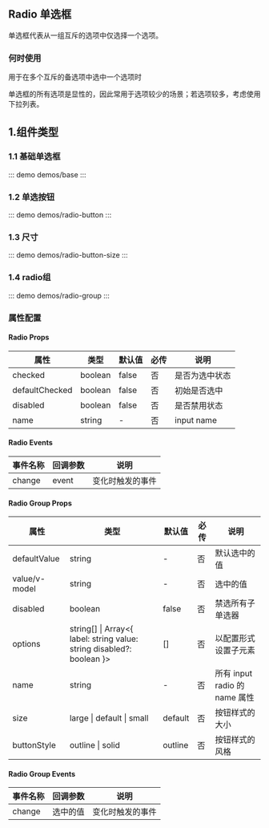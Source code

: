 ## Radio 单选框

单选框代表从一组互斥的选项中仅选择一个选项。

### 何时使用

用于在多个互斥的备选项中选中一个选项时

单选框的所有选项是显性的，因此常用于选项较少的场景；若选项较多，考虑使用下拉列表。

## 1.组件类型

### 1.1 基础单选框

::: demo demos/base
:::

### 1.2 单选按钮

::: demo demos/radio-button 
:::

### 1.3 尺寸

::: demo demos/radio-button-size 
:::

### 1.4 radio组

::: demo demos/radio-group 
:::




### 属性配置
#### Radio Props
| 属性 | 类型 | 默认值 | 必传 | 说明 |
|-----|-----|-----|-----|-----|
|checked|boolean|false|否|是否为选中状态|
|defaultChecked|boolean|false|否|初始是否选中|
|disabled|boolean|false|否|是否禁用状态|
|name|string|-|否|input name|

#### Radio Events
| 事件名称 | 回调参数 | 说明 |
|-----|-----|-----|
|change|event|变化时触发的事件|

#### Radio Group Props
| 属性 | 类型 | 默认值 | 必传 | 说明 |
|-----|-----|-----|-----|-----|
|defaultValue|string|-|否|默认选中的值|
|value/v-model|string|-|否|选中的值|
|disabled|boolean|false|否|禁选所有子单选器|
|options|string[] &#124; Array<{ label: string value: string disabled?: boolean }>|[]|否|以配置形式设置子元素|
|name|string|-|否|所有 input radio 的 name 属性|
|size|large &#124; default &#124; small|default|否|按钮样式的大小|
|buttonStyle|outline &#124; solid|outline|否|按钮样式的风格|

#### Radio Group Events
| 事件名称 | 回调参数 | 说明 |
|-----|-----|-----|
|change|选中的值|变化时触发的事件|
